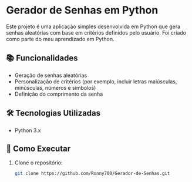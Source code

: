 # Gerador de Senhas em Python

Este projeto é uma aplicação simples desenvolvida em Python que gera senhas aleatórias com base em critérios definidos pelo usuário. Foi criado como parte do meu aprendizado em Python.

## 📚 Funcionalidades

- Geração de senhas aleatórias
- Personalização de critérios (por exemplo, incluir letras maiúsculas, minúsculas, números e símbolos)
- Definição do comprimento da senha

## 🛠️ Tecnologias Utilizadas

- Python 3.x

## 🚀 Como Executar

1. Clone o repositório:

   ```bash
   git clone https://github.com/Ronny700/Gerador-de-Senhas.git
